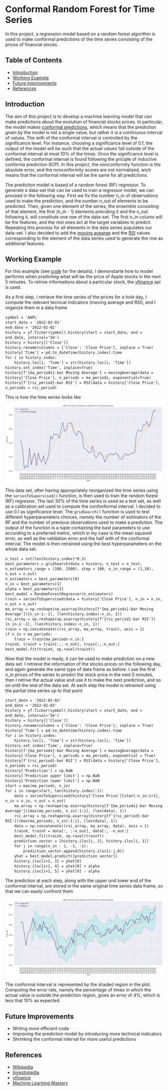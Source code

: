 # Conformal Random Forest for Time Series

In this project, a regression model based on a random forest algorithm is used to make conformal predictions of the time series consisting of the prices of financial stocks.

## Table of Contents

* [Introduction](#Introduction)
* [Working Example](#Working-Example)
* [Future Improvements](#Future-Improvements)
* [References](#References)

## Introduction

The aim of this project is to develop a machine learning model that can make predictions about the evolution of financial stocks prices. In particular, the model makes [conformal predictions](https://en.wikipedia.org/wiki/Conformal_prediction), which means that the prediction given by the model is not a single value, but rather it is a continuous interval of values. The with of the conformal interval is controlled by the significance level. For instance, choosing a significance level of 0.1, the output of the model will be such that the actual values fall outside of the conformal interval at most 10% of the times. Once the significance level is defined, the conformal interval is found following the priciple of inductive conforma prediction (ICP). In this project, the nonconformity function is the absolute error, and the nonconformity scores are not normalized, wich means that the conformal interval will be the same for all predictions.

The prediction model is based of a random forest (RF) regressor. To generate a data-set that can be used to train a regressor model, we can proceed in the following way. First we fix the number n_in of observations used to make the prediction, and the number n_out of elements to be predicted. Then, given one element of the series, the ensemble consisting of that element, the first (n_in - 1) elements preciding it and the n_out following it, will constitute one row of the data-set. The first n_in colums will be the features, and the rest ones act at the target variables to predict. Repeating this process for all elements in the data series populates our data-set. I also decided to add the [moving avearge](https://www.investopedia.com/terms/m/movingaverage.asp) and the [RSI](https://www.investopedia.com/terms/r/rsi.asp) values corresponding to the element of the data series used to generate the row as additional features.

## Working Example

For this example (see [code](/CRF.py) for the details), I demonstarte how to model performs when predicting what will be the price of Apple stocks in the next 5 minutes. To retrive informations about a particular stock, the [yfinance](https://pypi.org/project/yfinance/) api is used. 

As a first step, I retrieve the time series of the prices for a hole day, I compute the relevant tecnical indicators (moving average and RSI), and I organize them in a data frame

```
symbol = 'AAPL'
start_date = '2022-02-01'
end_date = '2022-02-02'
history = yf.Ticker(symbol).history(start = start_date, end = end_date, interval='5m')
history = history[['Close']]
history.rename(columns = {'Close': 'Close Price'}, inplace = True)
history['Time'] = pd.to_datetime(history.index).time
for i in history.index:
    history.loc[i, 'Time'] = str(history.loc[i, 'Time'])
history.set_index('Time', inplace=True)
history[f'{ma_periods}-bar Moving Average'] = movingAverage(data = history['Close Price'], n_periods = ma_periods, exponential=True)
history[f'{rsi_period}-bar RSI'] = RSI(data = history['Close Price'], n_periods = rsi_period)
```

This is how the time series looks like

![TimeSeries](/Plots/price_history1.png)

This data set, after having appropriately reorganized the time series using the `seriesToSupervised()` function, is then used to train the random forest (RF) regressor. The last 30% of the time series is used as a test set, as well as a calibration set used to compute the confonformal interval. I decided to use 0.1 as significance level. The `gridSearch()` function is used to test different hyperparameters choices, namely the number of estimators of the RF and the number of previous observations used to make a prediction. The output of the function is a tuple containing the bast parameters to use according to a preferred metric, which in my case is the mean squared error, as well as the validation error and the half with of the conformal interval. The model is then retrained using the best hyperparameters on the whole data set.

```
n_test = int(len(history.index)*0.3)
best_parameters = gridSearch(data = history, n_test = n_test, n_estimators_range = (100, 1500), step = 100, n_in_range = (1,10), n_out = n_out)
n_estimators = best_parameters[0]
n_in = best_parameters[1]
alpha = best_parameters[3] 
best_model = RandomForestRegressor(n_estimators)
train = seriesToSupervised(data = history['Close Price'], n_in = n_in, n_out = n_out)
ma_array = np.reshape(np.asarray(history[f'{ma_periods}-bar Moving Average'])[n_in-1:-1], (len(history.index)-n_in, 1))
rsi_array = np.reshape(np.asarray(history[f'{rsi_period}-bar RSI'])[n_in-1:-1], (len(history.index)-n_in, 1))
train = np.concatenate((rsi_array, ma_array, train), axis = 1)
if n_in < ma_periods:
    train = train[ma_periods-n_in:]
trainX, trainY = train[:,:-n_out], train[:,-n_out:]
best_model.fit(trainX, np.ravel(trainY))
```

Now that the model is ready, it can be used to make prediction on a new data set. I retrieve the information of the stocks prices on the following day, and again generate the same type of data frame as before. I use the first n_in prices of the series to predict the stock price in the next 5 minutes, then I retrive the actual value and use it to make the next prediction, and so on until the end of the data set. At each step the model is retrained using the partial time series up to that point

```
start_date = '2022-02-02'
end_date = '2022-02-03'
history = yf.Ticker(symbol).history(start = start_date, end = end_date, interval='5m')
history = history[['Close']]
history.rename(columns = {'Close': 'Close Price'}, inplace = True)
history['Time'] = pd.to_datetime(history.index).time
for i in history.index:
    history.loc[i, 'Time'] = str(history.loc[i, 'Time'])
history.set_index('Time', inplace=True)
history[f'{ma_periods}-bar Moving Average'] = movingAverage(data = history['Close Price'], n_periods = ma_periods, exponential = True)
history[f'{rsi_period}-bar RSI'] = RSI(data = history['Close Price'], n_periods = rsi_period)
history['Prediction'] = np.NaN
history['Prediction upper limit'] = np.NaN
history['Prediction lower limit'] = np.NaN
start = max(ma_periods, n_in)
for i in range(start, len(history.index)-1):
    data = seriesToSupervised(history['Close Price'][start-n_in:i+1], n_in = n_in, n_out = n_out)
    ma_array = np.reshape(np.asarray(history[f'{ma_periods}-bar Moving Average'])[max(ma_periods, n_in)-1:i], (len(data), 1))
    rsi_array = np.reshape(np.asarray(history[f'{rsi_period}-bar RSI'])[max(ma_periods, n_in)-1:i], (len(data), 1))
    data = np.concatenate((rsi_array, ma_array, data), axis = 1)
    trainX, trainY = data[:, :-n_out], data[:, -n_out:]
    best_model.fit(trainX, np.ravel(trainY))
    prediction_vector = [history.iloc[i, 2], history.iloc[i, 1]]
    for j in range(n_in - 1, -1, -1):
        prediction_vector.append(history.iloc[i-j,0])
    yhat = best_model.predict([prediction_vector])
    history.iloc[i+1, 3] = yhat[0]
    history.iloc[i+1, 4] = yhat[0] + alpha
    history.iloc[i+1, 5] = yhat[0] - alpha
```

The prediction at each step, along with the upper und lower end of the conformal interval, are stored in the same original time series data frame, so that we can easily confront them

![pred](/Plots/price_pred.png)

The conformal interval is represented by the shaded region in the plot. Computing the error rate, namely the percentage of times in which the actual value is outside the prediction region, gives an error of 4%, which is less that 10% as expected. 

## Future Improvements

- Writing more efficient code
- Improving the prediction model by introducing more technical indicators
- Shrinking the conformal interval for more useful predictions

## References

- [Wikipedia](https://en.wikipedia.org/wiki/Conformal_prediction)
- [Investopedia](https://www.investopedia.com)
- [yfinance](https://pypi.org/project/yfinance/)
- [Machine Learning Mastery](https://machinelearningmastery.com/convert-time-series-supervised-learning-problem-python/)
